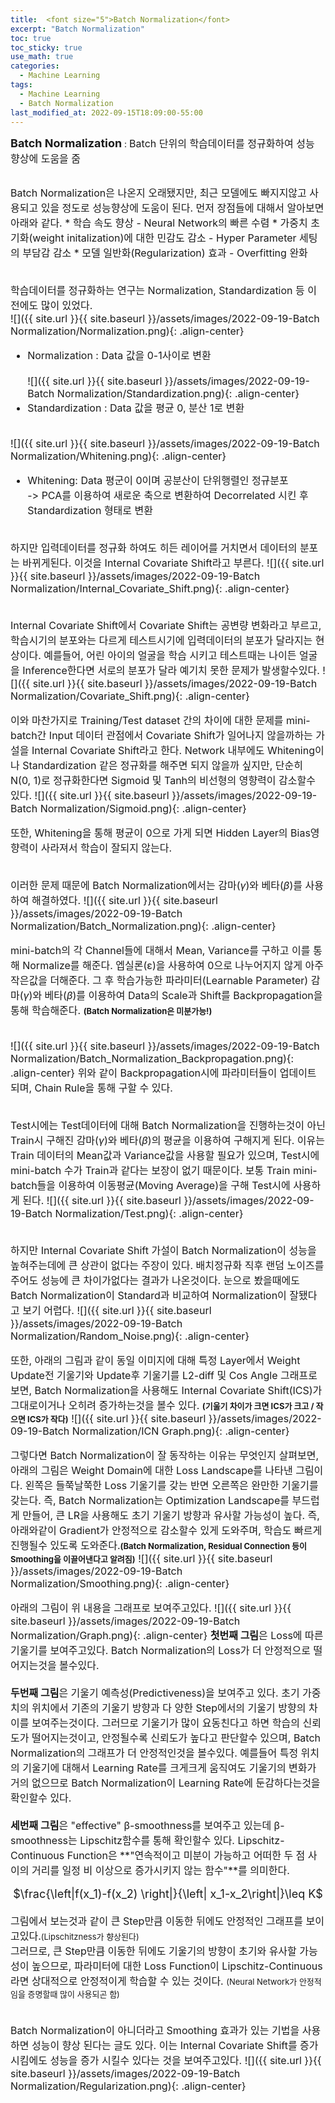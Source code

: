 ```yaml
---
title:  <font size="5">Batch Normalization</font>
excerpt: "Batch Normalization"
toc: true
toc_sticky: true
use_math: true
categories:
  - Machine Learning
tags:
  - Machine Learning
  - Batch Normalization
last_modified_at: 2022-09-15T18:09:00-55:00
---
```


**<font size="4">Batch Normalization</font>** : <font size="3">Batch 단위의 학습데이터를 정규화하여 성능 향상에 도움을 줌</font>
<br><br>

<font size="3">
<div markdown = "1">
Batch Normalization은 나온지 오래됐지만, 최근 모델에도 빠지지않고 사용되고 있을 정도로 성능향상에 도움이 된다.
먼저 장점들에 대해서 알아보면 아래와 같다.
* 학습 속도 향상
  - Neural Network의 빠른 수렴
* 가중치 초기화(weight initalization)에 대한 민감도 감소
  - Hyper Parameter 세팅의 부담감 감소
* 모델 일반화(Regularization) 효과
  - Overfitting 완화
<br><br>

학습데이터를 정규화하는 연구는 Normalization, Standardization 등 이전에도 많이 있었다. <br>
![]({{ site.url }}{{ site.baseurl }}/assets/images/2022-09-19-Batch Normalization/Normalization.png){: .align-center}
* Normalization : Data 값을 0-1사이로 변환
<br><br>
![]({{ site.url }}{{ site.baseurl }}/assets/images/2022-09-19-Batch Normalization/Standardization.png){: .align-center}
* Standardization : Data 값을 평균 0, 분산 1로 변환
<br><br>

![]({{ site.url }}{{ site.baseurl }}/assets/images/2022-09-19-Batch Normalization/Whitening.png){: .align-center}
* Whitening: Data 평군이 0이며 공분산이 단위행렬인 정규분포<br>
  -> PCA를 이용하여 새로운 축으로 변환하여 Decorrelated 시킨 후 Standardization 형태로 변환
<br><br>

하지만 입력데이터를 정규화 하여도 히든 레이어를 거치면서 데이터의 분포는 바뀌게된다. 이것을 Internal Covariate Shift라고 부른다.
![]({{ site.url }}{{ site.baseurl }}/assets/images/2022-09-19-Batch Normalization/Internal_Covariate_Shift.png){: .align-center}
<br><br>

Internal Covariate Shift에서 Covariate Shift는 공변량 변화라고 부르고, 학습시기의 분포와는 다르게 테스트시기에 입력데이터의 분포가 달라지는 현상이다.
예를들어, 어린 아이의 얼굴을 학습 시키고 테스트때는 나이든 얼굴을 Inference한다면 서로의 분포가 달라 예기치 못한 문제가 발생할수있다.
![]({{ site.url }}{{ site.baseurl }}/assets/images/2022-09-19-Batch Normalization/Covariate_Shift.png){: .align-center}

이와 마찬가지로 Training/Test dataset 간의 차이에 대한 문제를 mini-batch간 Input 데이터 관점에서 Covariate Shift가 일어나지 않을까하는 가설을 Internal Covariate Shift라고 한다.
Network 내부에도 Whitening이나 Standardization 같은 정규화를 해주면 되지 않을까 싶지만, 단순히 N(0, 1)로 정규화한다면 Sigmoid 및 Tanh의 비선형의 영향력이 감소할수 있다.
![]({{ site.url }}{{ site.baseurl }}/assets/images/2022-09-19-Batch Normalization/Sigmoid.png){: .align-center}

또한, Whitening을 통해 평균이 0으로 가게 되면 Hidden Layer의 Bias영향력이 사라져서 학습이 잘되지 않는다.
<br><br>

이러한 문제 때문에 Batch Normalization에서는 감마($γ$)와 베타($β$)를 사용하여 해결하였다.
![]({{ site.url }}{{ site.baseurl }}/assets/images/2022-09-19-Batch Normalization/Batch_Normalization.png){: .align-center}

mini-batch의 각 Channel들에 대해서 Mean, Variance를 구하고 이를 통해 Normalize를 해준다. 엡실론(ε)을 사용하여 0으로 나누어지지 않게 아주 작은값을 더해준다. 그 후 학습가능한 파라미터(Learnable Parameter) 감마($γ$)와 베타($β$)를 이용하여 Data의 Scale과 Shift를 Backpropagation을 통해 학습해준다. **<font size="2">(Batch Normalization은 미분가능!)</font>**
<br><br>

![]({{ site.url }}{{ site.baseurl }}/assets/images/2022-09-19-Batch Normalization/Batch_Normalization_Backpropagation.png){: .align-center}
위와 같이 Backpropagation시에 파라미터들이 업데이트 되며, Chain Rule을 통해 구할 수 있다.
<br><br>

Test시에는 Test데이터에 대해 Batch Normalization을 진행하는것이 아닌 Train시 구해진 감마($γ$)와 베타($β$)의 평균을 이용하여 구해지게 된다. 이유는 Train 데이터의 Mean값과 Variance값을 사용할 필요가 있으며, Test시에 mini-batch 수가 Train과 같다는 보장이 없기 때문이다.
보통 Train mini-batch들을 이용하여 이동평균(Moving Average)을 구해 Test시에 사용하게 된다.
![]({{ site.url }}{{ site.baseurl }}/assets/images/2022-09-19-Batch Normalization/Test.png){: .align-center}
<br><br>


하지만 Internal Covariate Shift 가설이 Batch Normalization이 성능을 높혀주는데에 큰 상관이 없다는 주장이 있다. 배치정규화 직후 랜덤 노이즈를 주어도 성능에 큰 차이가없다는 결과가 나온것이다. 눈으로 봤을때에도 Batch Normalization이 Standard과 비교하여 Normalization이 잘됐다고 보기 어렵다.
![]({{ site.url }}{{ site.baseurl }}/assets/images/2022-09-19-Batch Normalization/Random_Noise.png){: .align-center}

또한, 아래의 그림과 같이 동일 이미지에 대해 특정 Layer에서 Weight Update전 기울기와 Update후 기울기를 L2-diff 및 Cos Angle 그래프로 보면, Batch Normalization을 사용해도 Internal Covariate Shift(ICS)가 그대로이거나 오히려 증가하는것을 볼수 있다. **<font size="2">(기울기 차이가 크면 ICS가 크고 / 작으면 ICS가 작다)</font>**
![]({{ site.url }}{{ site.baseurl }}/assets/images/2022-09-19-Batch Normalization/ICN Graph.png){: .align-center}
<br>

그렇다면 Batch Normalization이 잘 동작하는 이유는 무엇인지 살펴보면, 아래의 그림은 Weight Domain에 대한 Loss Landscape를 나타낸 그림이다. 왼쪽은 들쭉날쭉한 Loss 기울기를 갖는 반면 오른쪽은 완만한 기울기를 갖는다.
즉, Batch Normalization는 Optimization Landscape를 부드럽게 만들어, 큰 LR을 사용해도 초기 기울기 방향과 유사할 가능성이 높다. 즉, 아래와같이 Gradient가 안정적으로 감소할수 있게 도와주며, 학습도 빠르게 진행될수 있도록 도와준다.**<font size="2">(Batch Normalization, Residual Connection 등이 Smoothing을 이끌어낸다고 알려짐)</font>**
![]({{ site.url }}{{ site.baseurl }}/assets/images/2022-09-19-Batch Normalization/Smoothing.png){: .align-center}

아래의 그림이 위 내용을 그래프로 보여주고있다.
![]({{ site.url }}{{ site.baseurl }}/assets/images/2022-09-19-Batch Normalization/Graph.png){: .align-center}
**첫번째 그림**은 Loss에 따른 기울기를 보여주고있다. Batch Normalization의 Loss가 더 안정적으로 떨어지는것을 볼수있다.
<br><br>
**두번째 그림**은 기울기 예측성(Predictiveness)을 보여주고 있다. 초기 가중치의 위치에서 기존의 기울기 방향과 다 양한 Step에서의 기울기 방향의 차이를 보여주는것이다. 그러므로 기울기가 많이 요동친다고 하면 학습의 신뢰도가 떨어지는것이고, 안정될수록 신뢰도가 높다고 판단할수 있으며, Batch Normalization의 그래프가 더 안정적인것을 볼수있다. 예를들어 특정 위치의 기울기에 대해서 Learning Rate를 크게크게 움직여도 기울기의 변화가 거의 없으므로 Batch Normalization이 Learning Rate에 둔감하다는것을 확인할수 있다.
<br><br>
**세번째 그림**은 "effective" β-smoothness를 보여주고 있는데 β-smoothness는 Lipschitz함수를 통해 확인할수 있다.
Lipschitz-Continuous Function은 **"연속적이고 미분이 가능하고 어떠한 두 점 사이의 거리를 일정 비 이상으로 증가시키지 않는 함수"**를 의미한다.
<center><font size="4">$\frac{\left|f(x_1)-f(x_2) \right|}{\left| x_1-x_2\right|}\leq K$</font></center>
<br>
그림에서 보는것과 같이 큰 Step만큼 이동한 뒤에도 안정적인 그래프를 보이고있다.<font size="2">(Lipschitzness가 향상된다)</font>
<br>
그러므로, 큰 Step만큼 이동한 뒤에도 기울기의 방향이 초기와 유사할 가능성이 높으므로, 파라미터에 대한 Loss Function이 Lipschitz-Continuous라면 상대적으로 안정적이게 학습할 수 있는 것이다. <font size="2">(Neural Network가 안정적임을 증명할때 많이 사용되곤 함)</font>
<br><br>



Batch Normalization이 아니더라고 Smoothing 효과가 있는 기법을 사용하면 성능이 향상 된다는 글도 있다.
이는 Internal Covariate Shift를 증가 시킴에도 성능을 증가 시킬수 있다는 것을 보여주고있다.
![]({{ site.url }}{{ site.baseurl }}/assets/images/2022-09-19-Batch Normalization/Regularization.png){: .align-center}





</div>
</font>
